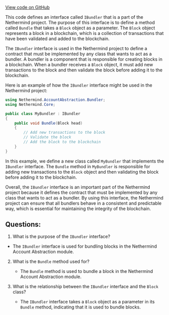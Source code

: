 [View code on GitHub](https://github.com/nethermindeth/nethermind/Nethermind.AccountAbstraction/Bundler/IBundler.cs)

This code defines an interface called `IBundler` that is a part of the Nethermind project. The purpose of this interface is to define a method called `Bundle` that takes a `Block` object as a parameter. The `Block` object represents a block in a blockchain, which is a collection of transactions that have been validated and added to the blockchain.

The `IBundler` interface is used in the Nethermind project to define a contract that must be implemented by any class that wants to act as a bundler. A bundler is a component that is responsible for creating blocks in a blockchain. When a bundler receives a `Block` object, it must add new transactions to the block and then validate the block before adding it to the blockchain.

Here is an example of how the `IBundler` interface might be used in the Nethermind project:

```csharp
using Nethermind.AccountAbstraction.Bundler;
using Nethermind.Core;

public class MyBundler : IBundler
{
    public void Bundle(Block head)
    {
        // Add new transactions to the block
        // Validate the block
        // Add the block to the blockchain
    }
}
```

In this example, we define a new class called `MyBundler` that implements the `IBundler` interface. The `Bundle` method in `MyBundler` is responsible for adding new transactions to the `Block` object and then validating the block before adding it to the blockchain.

Overall, the `IBundler` interface is an important part of the Nethermind project because it defines the contract that must be implemented by any class that wants to act as a bundler. By using this interface, the Nethermind project can ensure that all bundlers behave in a consistent and predictable way, which is essential for maintaining the integrity of the blockchain.
## Questions: 
 1. What is the purpose of the `IBundler` interface?
   - The `IBundler` interface is used for bundling blocks in the Nethermind Account Abstraction module.

2. What is the `Bundle` method used for?
   - The `Bundle` method is used to bundle a block in the Nethermind Account Abstraction module.

3. What is the relationship between the `IBundler` interface and the `Block` class?
   - The `IBundler` interface takes a `Block` object as a parameter in its `Bundle` method, indicating that it is used to bundle blocks.